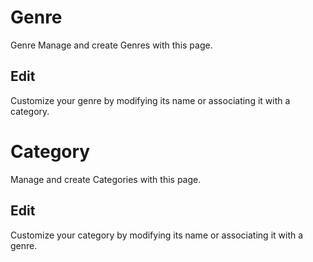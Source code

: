 # Genre
Genre
Manage and create Genres with this page.
## Edit
Customize your genre by modifying its name or associating it with a category.
# Category
Manage and create Categories with this page.
##  Edit
Customize your category by modifying its name or associating it with a genre.